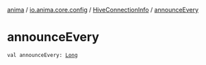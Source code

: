 [anima](../../index.md) / [io.anima.core.config](../index.md) / [HiveConnectionInfo](index.md) / [announceEvery](./announce-every.md)

# announceEvery

`val announceEvery: `[`Long`](https://kotlinlang.org/api/latest/jvm/stdlib/kotlin/-long/index.html)